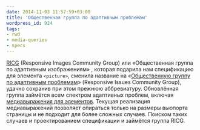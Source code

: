 ```yaml
---
date: 2014-11-03 11:57:59+03:00
title: 'Общественная группа по адаптивным проблемам'
wordpress_id: 924
tags:
- rwd
- media-queries
- specs
---
```


[RICG][1] (Responsive Images Community Group) или «Общественная группа по адаптивным изображениям» , которая подарила нам спецификацию для элемента `<picture>`, сменила название на «[Общественную группу по адаптивным проблемам][2]» (Responsive Issues Community Group), удачно сохранив при этом прежнюю аббревиатуру. Обновлённая группа займётся всем спектром адаптивных проблем, включая [медиавыражения для элементов][3]. Текущая реализация медиавыражений позволяет опираться только на размеры вьюпорта страницы и не подходит для более сложных случаев. Поиском таких случаев и проектированием спецификации и займётся группа RICG.

[1]: http://responsiveimages.org
[2]: http://ricg.io/
[3]: https://responsiveimagescg.github.io/eq-usecases/

